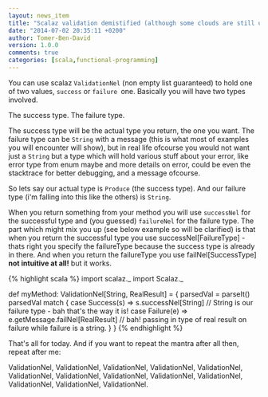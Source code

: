 ```yaml
---
layout: news_item
title: "Scalaz validation demistified (although some clouds are still upon it)"
date: "2014-07-02 20:35:11 +0200"
author: Tomer-Ben-David 
version: 1.0.0
comments: true
categories: [scala,functional-programming]
---
```


You can use scalaz `ValidationNel` (non empty list guaranteed) to hold one of two values, `success` or `failure `one.  Basically you will have two types involved.

The success type.
The failure type.

The success type will be the actual type you return, the one you want.
The failure type can be `String` with a message (this is what most of examples you will encounter will show), but in real life ofcourse you would not want just a `String` but a type which will hold various stuff about your error, like error type from enum maybe and more details on error, could be even the stacktrace for better debugging, and a message ofcourse.

So lets say our actual type is `Produce` (the success type).  And our failure type (i'm falling into this like the others) is `String`.

When you return something from your method you will use `successNel` for the successful type and (you guessed) `failureNel` for the failure type.  The part which might mix you up (see below example so will be clarified) is that when you return the successful type you use successNel[FailureType] - thats right you specify the failureType because the success type is already in there.  And when you return the failureType you use failNel[SuccessType] **not intuitive at all!** but it works.

{% highlight scala %}
import scalaz._
import Scalaz._

def myMethod: ValidationNel[String, RealResult] = {
	parsedVal = parseIt()
	parsedVal match {
		case Success(s) => s.successNel[String] // String is our failure type - bah that's the way it is!
		case Failure(e) => e.getMessage.failNel[RealResult] // bah! passing in type of real result on failure while failure is a string.
	}
}
{% endhighlight %}

That's all for today.  And if you want to repeat the mantra after all then, repeat after me:

ValidationNel, ValidationNel, ValidationNel, ValidationNel, ValidationNel, ValidationNel, ValidationNel, ValidationNel, ValidationNel, ValidationNel, ValidationNel, ValidationNel, ValidationNel.